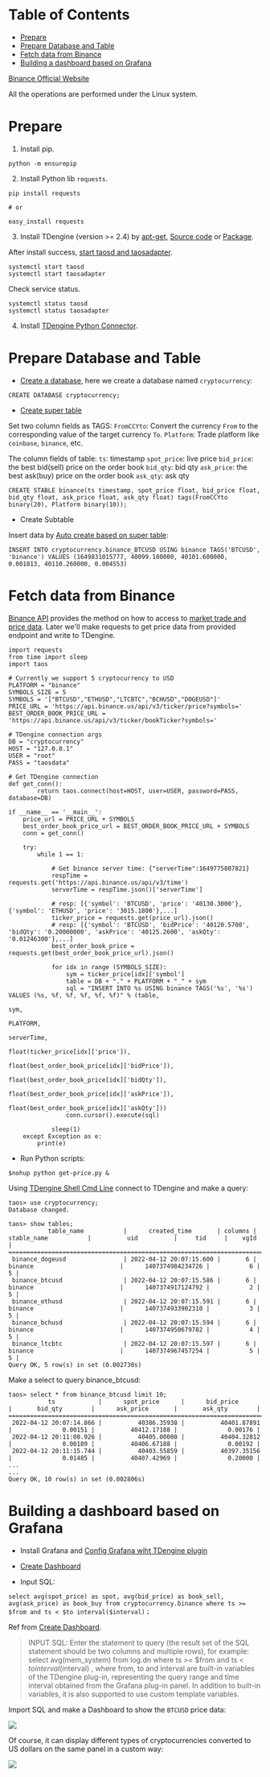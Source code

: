 Table of Contents
=================

   * [Prepare](#prepare)
   * [Prepare Database and Table](#prepare-database-and-table)
   * [Fetch data from Binance](#fetch-data-from-binance)
   * [Building a dashboard based on Grafana](#building-a-dashboard-based-on-grafana)

[Binance Official Website](https://www.binance.com/en)

All the operations are performed under the Linux system.

# Prepare

1. Install pip.

```
python -m ensurepip
```

2. Install Python lib `requests`.

```
pip install requests

# or

easy_install requests
```

3. Install TDengine (version >= 2.4) by [apt-get](https://tdengine.com/docs/en/v2.0/getting-started#install-tdengine-by-apt-g), [Source code](https://tdengine.com/docs/en/v2.0/getting-started#install-from-source) or [Package](https://tdengine.com/docs/en/v2.0/getting-started#install-from-package).

After install success, [start taosd and taosadapter](https://tdengine.com/docs/en/v2.0/getting-started#quick-launch).

```
systemctl start taosd
systemctl start taosadapter
```

Check service status.

```
systemctl status taosd
systemctl status taosadapter
```

4. Install [TDengine Python Connector](https://tdengine.com/docs/en/v2.0/connector#python).

# Prepare Database and Table

* [Create a database](https://tdengine.com/docs/en/v2.0/taos-sql#management), here we create a database named `cryptocurrency`:

```
CREATE DATABASE cryptocurrency;
```

* [Create super table](https://tdengine.com/docs/en/v2.0/taos-sql#stable-management)

Set two column fields as TAGS:
`FromCCYto`: Convert the currency `From` to the corresponding value of the target currency `To`.
`Platform`: Trade platform like `coinbase`, `binance`, etc.

The column fields of table:
`ts`: timestamp
`spot_price`: live price
`bid_price`: the best bid(sell) price on the order book
`bid_qty`: bid qty
`ask_price`: the best ask(buy) price on the order book
`ask_qty`: ask qty

```
CREATE STABLE binance(ts timestamp, spot_price float, bid_price float, bid_qty float, ask_price float, ask_qty float) tags(FromCCYto binary(20), Platform binary(10));
```

* Create Subtable

Insert data by [Auto create based on super table](https://tdengine.com/docs/en/v2.0/taos-sql#data-writing):

```
INSERT INTO cryptocurrency.binance_BTCUSD USING binance TAGS('BTCUSD', 'binance') VALUES (1649831015777, 40099.180000, 40101.600000, 0.001813, 40110.260000, 0.004553)
```

# Fetch data from Binance

[Binance API](https://docs.binance.us/#introduction) provides the method on how to access to [market trade and price data](https://docs.binance.us/?python#get-live-ticker-price). Later we'll make requests to get price data from provided endpoint and write to TDengine.

```
import requests
from time import sleep
import taos

# Currently we support 5 cryptocurrency to USD
PLATFORM = "binance"
SYMBOLS_SIZE = 5
SYMBOLS = '["BTCUSD","ETHUSD","LTCBTC","BCHUSD","DOGEUSD"]'
PRICE_URL = 'https://api.binance.us/api/v3/ticker/price?symbols='
BEST_ORDER_BOOK_PRICE_URL = 'https://api.binance.us/api/v3/ticker/bookTicker?symbols='

# TDengine connection args
DB = "cryptocurrency"
HOST = "127.0.0.1"
USER = "root"
PASS = "taosdata"

# Get TDengine connection
def get_conn():
        return taos.connect(host=HOST, user=USER, password=PASS, database=DB)

if __name__ == '__main__':
    price_url = PRICE_URL + SYMBOLS
    best_order_book_price_url = BEST_ORDER_BOOK_PRICE_URL + SYMBOLS
    conn = get_conn()

    try:
        while 1 == 1:

            # Get binance server time: {"serverTime":1649775807821}
            respTime = requests.get('https://api.binance.us/api/v3/time')
            serverTime = respTime.json()['serverTime']

            # resp: [{'symbol': 'BTCUSD', 'price': '40130.3000'}, {'symbol': 'ETHUSD', 'price': '3015.1800'},...]
            ticker_price = requests.get(price_url).json()
            # resp: [{'symbol': 'BTCUSD', 'bidPrice': '40120.5700', 'bidQty': '0.20000000', 'askPrice': '40125.2600', 'askQty': '0.01246300'},...]
            best_order_book_price = requests.get(best_order_book_price_url).json()

            for idx in range (SYMBOLS_SIZE):
                sym = ticker_price[idx]['symbol']
                table = DB + "." + PLATFORM + "_" + sym
                sql = "INSERT INTO %s USING binance TAGS('%s', '%s') VALUES (%s, %f, %f, %f, %f, %f)" % (table,
                                                                            sym,
                                                                            PLATFORM,
                                                                            serverTime,
                                                                            float(ticker_price[idx]['price']),
                                                                            float(best_order_book_price[idx]['bidPrice']),
                                                                            float(best_order_book_price[idx]['bidQty']),
                                                                            float(best_order_book_price[idx]['askPrice']),
                                                                            float(best_order_book_price[idx]['askQty']))
                conn.cursor().execute(sql)

            sleep(1)
    except Exception as e:
        print(e)
```

* Run Python scripts:

```
$nohup python get-price.py &
```

Using [TDengine Shell Cmd Line](https://tdengine.com/docs/en/v2.0/getting-started#tdengine-shell-command-li) connect to TDengine and make a query:

```
taos> use cryptocurrency;
Database changed.

taos> show tables;
           table_name           |      created_time       | columns |          stable_name           |          uid          |     tid     |    vgId     |
==========================================================================================================================================================
 binance_dogeusd                | 2022-04-12 20:07:15.600 |       6 | binance                        |      1407374984234726 |           6 |           5 |
 binance_btcusd                 | 2022-04-12 20:07:15.586 |       6 | binance                        |      1407374917124792 |           2 |           5 |
 binance_ethusd                 | 2022-04-12 20:07:15.591 |       6 | binance                        |      1407374933902310 |           3 |           5 |
 binance_bchusd                 | 2022-04-12 20:07:15.594 |       6 | binance                        |      1407374950679782 |           4 |           5 |
 binance_ltcbtc                 | 2022-04-12 20:07:15.597 |       6 | binance                        |      1407374967457254 |           5 |           5 |
Query OK, 5 row(s) in set (0.002730s)
```

Make a select to query binance_btcusd:

```
taos> select * from binance_btcusd limit 10;
           ts            |      spot_price      |      bid_price       |       bid_qty        |      ask_price       |       ask_qty        |
=============================================================================================================================================
 2022-04-12 20:07:14.866 |          40386.35938 |          40401.87891 |              0.00151 |          40412.17188 |              0.00176 |
 2022-04-12 20:11:08.926 |          40405.00000 |          40404.32812 |              0.00189 |          40406.67188 |              0.00192 |
 2022-04-12 20:11:15.744 |          40403.55859 |          40397.35156 |              0.01485 |          40407.42969 |              0.20000 |
...
...
Query OK, 10 row(s) in set (0.002806s)
```

# Building a dashboard based on Grafana

* Install Grafana and [Config Grafana wiht TDengine plugin](https://tdengine.com/docs/en/v2.0/connections#grafana)

* [Create Dashboard](https://tdengine.com/docs/en/v2.0/connections#create-dashboard)

* Input SQL:

```
select avg(spot_price) as spot, avg(bid_price) as book_sell, avg(ask_price) as book_buy from cryptocurrency.binance where ts >= $from and ts < $to interval($interval)；
```

Ref from [Create Dashboard](https://tdengine.com/docs/en/v2.0/connections#create-dashboard).

> INPUT SQL: Enter the statement to query (the result set of the SQL statement should be two columns and multiple rows), for example: select avg(mem_system) from log.dn where ts >= $from and ts < $to interval($interval) , where from, to and interval are built-in variables of the TDengine plug-in, representing the query range and time interval obtained from the Grafana plug-in panel. In addition to built-in variables, it is also supported to use custom template variables.


Import SQL and make a Dashboard to show the `BTCUSD` price data:

![](../images/binance_btcusd.jpeg)

Of course, it can display different types of cryptocurrencies converted to US dollars on the same panel in a custom way:

![](../images/binance_set.jpeg)
